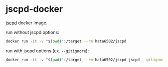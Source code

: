 # jscpd-docker

[jscpd](https://github.com/kucherenko/jscpd) docker image.

run without jscpd options:

```bash
docker run -it -v "$(pwd)":/target --rm hata6502/jscpd
```

run with jscpd options (ex. `--gitignore`):

```bash
docker run -it -v "$(pwd)":/target --rm hata6502/jscpd jscpd --gitignore
```
